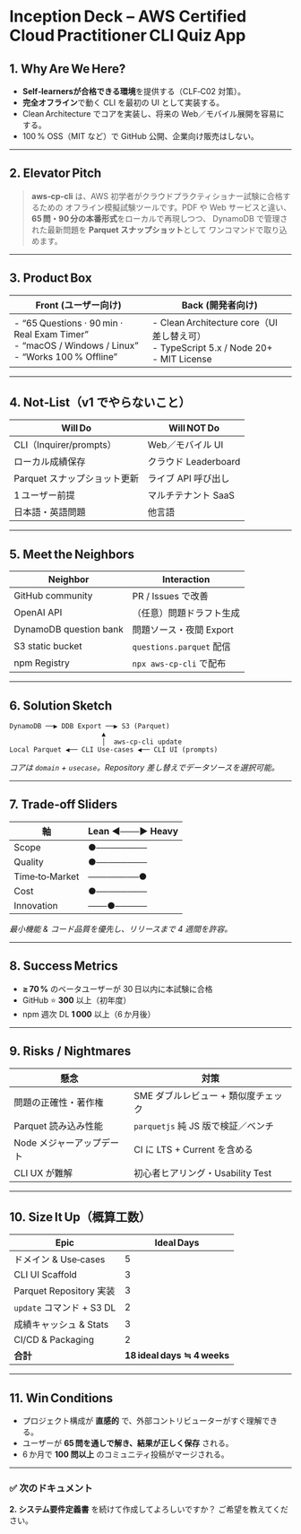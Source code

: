 # Inception Deck – AWS Certified Cloud Practitioner CLI Quiz App

## 1. Why Are We Here?

* **Self‑learnersが合格できる環境**を提供する（CLF‑C02 対策）。
* **完全オフライン**で動く CLI を最初の UI として実装する。
* Clean Architecture でコアを実装し、将来の Web／モバイル展開を容易にする。
* 100 % OSS（MIT など）で GitHub 公開、企業向け販売はしない。

---

## 2. Elevator Pitch

> **aws‑cp‑cli** は、AWS 初学者がクラウドプラクティショナー試験に合格するための
> オフライン模擬試験ツールです。PDF や Web サービスと違い、
> **65 問・90 分の本番形式**をローカルで再現しつつ、
> DynamoDB で管理された最新問題を **Parquet スナップショット**として
> ワンコマンドで取り込めます。

---

## 3. Product Box

| Front (ユーザー向け)                                                                                        | Back (開発者向け)                                                                        |
| ----------------------------------------------------------------------------------------------------- | ----------------------------------------------------------------------------------- |
| - “65 Questions · 90 min · Real Exam Timer”<br>- “macOS / Windows / Linux”<br>- “Works 100 % Offline” | - Clean Architecture core（UI 差し替え可）<br>- TypeScript 5.x / Node 20+<br>- MIT License |

---

## 4. Not‑List（v1 で**やらないこと**）

| Will Do               | **Will NOT** Do  |
| --------------------- | ---------------- |
| CLI（Inquirer/prompts） | Web／モバイル UI      |
| ローカル成績保存              | クラウド Leaderboard |
| Parquet スナップショット更新    | ライブ API 呼び出し     |
| 1 ユーザー前提              | マルチテナント SaaS     |
| 日本語・英語問題              | 他言語              |

---

## 5. Meet the Neighbors

| Neighbor               | Interaction            |
| ---------------------- | ---------------------- |
| GitHub community       | PR / Issues で改善        |
| OpenAI API             | （任意）問題ドラフト生成           |
| DynamoDB question bank | 問題ソース・夜間 Export        |
| S3 static bucket       | `questions.parquet` 配信 |
| npm Registry           | `npx aws-cp-cli` で配布   |

---

## 6. Solution Sketch

```
DynamoDB ──▶ DDB Export ──▶ S3 (Parquet)
                       ▲
                       │  aws-cp-cli update
Local Parquet ◀── CLI Use‑cases ◀── CLI UI (prompts)
```

*コアは `domain` + `usecase`。Repository 差し替えでデータソースを選択可能。*

---

## 7. Trade‑off Sliders

| 軸              | Lean ◀───▶ Heavy |
| -------------- | ---------------- |
| Scope          | ●────────        |
| Quality        | ●────────        |
| Time‑to‑Market | ────────●        |
| Cost           | ●────────        |
| Innovation     | ───●─────        |

*最小機能 & コード品質を優先し、リリースまで 4 週間を許容。*

---

## 8. Success Metrics

* **≥ 70 %** のベータユーザーが 30 日以内に本試験に合格
* GitHub ⭐ **300** 以上（初年度）
* npm 週次 DL **1 000** 以上（6 か月後）

---

## 9. Risks / Nightmares

| 懸念              | 対策                        |
| --------------- | ------------------------- |
| 問題の正確性・著作権      | SME ダブルレビュー + 類似度チェック     |
| Parquet 読み込み性能  | `parquetjs` 純 JS 版で検証／ベンチ |
| Node メジャーアップデート | CI に LTS + Current を含める   |
| CLI UX が難解      | 初心者ヒアリング・Usability Test   |

---

## 10. Size It Up（概算工数）

| Epic                  | Ideal Days                  |
| --------------------- | --------------------------- |
| ドメイン & Use‑cases      | 5                           |
| CLI UI Scaffold       | 3                           |
| Parquet Repository 実装 | 3                           |
| `update` コマンド + S3 DL | 2                           |
| 成績キャッシュ & Stats       | 3                           |
| CI/CD & Packaging     | 2                           |
| **合計**                | **18 ideal days ≒ 4 weeks** |

---

## 11. Win Conditions

* プロジェクト構成が **直感的** で、外部コントリビューターがすぐ理解できる。
* ユーザーが **65 問を通しで解き、結果が正しく保存** される。
* 6 か月で **100 問以上** のコミュニティ投稿がマージされる。

---

### ✅ 次のドキュメント

**2. システム要件定義書** を続けて作成してよろしいですか？ ご希望を教えてください。
